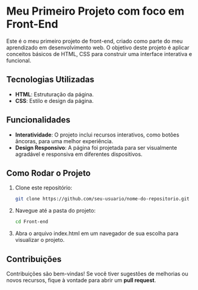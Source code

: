 # Meu Primeiro Projeto com foco em Front-End

Este é o meu primeiro projeto de front-end, criado como parte do meu aprendizado em desenvolvimento web. O objetivo deste projeto é aplicar conceitos básicos de HTML, CSS para construir uma interface interativa e funcional.

## Tecnologias Utilizadas

- **HTML**: Estruturação da página.
- **CSS**: Estilo e design da página.

## Funcionalidades

- **Interatividade**: O projeto inclui recursos interativos, como botões âncoras, para uma melhor experiência.
- **Design Responsivo**: A página foi projetada para ser visualmente agradável e responsiva em diferentes dispositivos.

## Como Rodar o Projeto

1. Clone este repositório:
   ```bash
   git clone https://github.com/seu-usuario/nome-do-repositorio.git

2. Navegue até a pasta do projeto:
   ```bash
   cd Front-end

3. Abra o arquivo index.html em um navegador de sua escolha para visualizar o projeto.


## Contribuições

Contribuições são bem-vindas! Se você tiver sugestões de melhorias ou novos recursos, fique à vontade para abrir um **pull request**.



